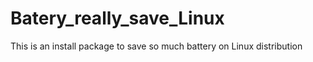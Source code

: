 # Batery_really_save_Linux
This is an install package to save so much battery on Linux distribution
